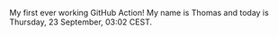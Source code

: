 My first ever working GitHub Action!
My name is Thomas and today is Thursday, 23 September, 03:02 CEST. 
